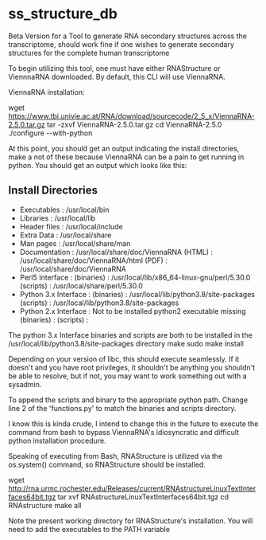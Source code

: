 # ss_structure_db
Beta Version for a Tool to generate RNA secondary structures across the transcriptome, 
  should work fine if one wishes to generate secondary structures for the complete human transcriptome

To begin utilizing this tool, one must have either RNAStructure or ViennnaRNA downloaded. By default, this CLI will use
  ViennaRNA.
  
ViennaRNA installation:
 
 wget https://www.tbi.univie.ac.at/RNA/download/sourcecode/2_5_x/ViennaRNA-2.5.0.tar.gz
 tar -zxvf ViennaRNA-2.5.0.tar.gz
 cd ViennaRNA-2.5.0
 ./configure --with-python
 
At this point, you should get an output indicating the install directories, make a not of these because ViennaRNA
  can be a pain to get running in python. You should get an output which looks like this:
  
Install Directories
-------------------
  * Executables               : /usr/local/bin
  * Libraries                 : /usr/local/lib
  * Header files              : /usr/local/include
  * Extra Data                : /usr/local/share
  * Man pages                 : /usr/local/share/man
  * Documentation             : /usr/local/share/doc/ViennaRNA
      (HTML)                  : /usr/local/share/doc/ViennaRNA/html
      (PDF)                   : /usr/local/share/doc/ViennaRNA
  * Perl5 Interface           :
      (binaries)              : /usr/local/lib/x86_64-linux-gnu/perl/5.30.0
      (scripts)               : /usr/local/share/perl/5.30.0
  * Python 3.x Interface      :
      (binaries)              : /usr/local/lib/python3.8/site-packages
      (scripts)               : /usr/local/lib/python3.8/site-packages
  * Python 2.x Interface      : Not to be installed python2 executable missing
      (binaries)              :
      (scripts)               :
 
 
The python 3.x Interface binaries and scripts are both to be installed in the /usr/local/lib/python3.8/site-packages directory
 make
 sudo make install
 
Depending on your version of libc, this should execute seamlessly. 
  If it doesn't and you have root privileges, it shouldn't be anything you shouldn't be able to resolve, 
  but if not, you may want to work something out with a sysadmin.
  
To append the scripts and binary to the appropriate python path. Change line 2 of the 'functions.py' to match the
  binaries and scripts directory.
  
I know this is kinda crude, I intend to change this in the future to 
  execute the command from bash to bypass ViennaRNA's idiosyncratic and difficult python installation procedure.

Speaking of executing from Bash, RNAStructure is utilized via the os.system() command, so RNAStructure should be installed.
  
  wget http://rna.urmc.rochester.edu/Releases/current/RNAstructureLinuxTextInterfaces64bit.tgz
  tar xvf RNAstructureLinuxTextInterfaces64bit.tgz
  cd RNAstructure
  make all
  
Note the present working directory for RNAStructure's installation. 
  You will need to add the executables to the PATH variable

  
